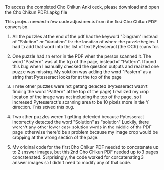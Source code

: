 To access the completed Cho Chikun Anki deck, please download and open the Cho Chikun PDF2.apkg file


This project needed a few code adjustments from the first Cho Chikun PDF conversion.  

1. All the puzzles at the end of the pdf had the keyword "Diagram" instead of "Solution" or "Variation" for 
the location of where the puzzle begins.  I had to add that word into the list of text Pytesseract (the OCR) scans for.

2. One puzzle had an error in the PDF when the person scanned it.  The word "Pastern" was at the top of the page, instead
of "Pattern". I found this bug when I manually checked the question outputs and realized one puzzle was missing. 
My solution was adding the word "Pastern" as a string that Pytesseract looks for at the top of the page

3. Three other puzzles were not getting detected (Pytesseract wasn't finding the word "Pattern" at the top of the page) 
I realized my crop location of the image was not including the top of the page, so I increased Pytesseract's scanning
area to be 10 pixels more in the Y direction. This solved this bug.

4. Two other puzzles weren't getting detected because Pytesseract incorrectly detected the word "Solution" as "solution" 
Luckily, there weren't any other lower case solution words in the middle of the PDF page, otherwise
there'd be a problem because my image crop would be cropping at the wrong section of the page.

5. My original code for the first Cho Chikun PDF needed to concatenate up to 2 answer images, but this 2nd Cho Chikun
PDF needed up to 3 pages concatenated.  Surprisingly, the code worked for concatenating 3 answer images so I didn't
need to modify any of that code.  

